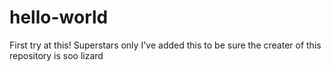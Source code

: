# hello-world
First try at this!
Superstars only
I've added this to be sure
the creater of this repository is soo lizard
